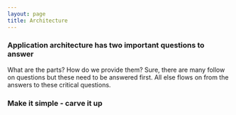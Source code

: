```yaml
---
layout: page
title: Architecture
---
```

### Application architecture has two important questions to answer
What are the parts? How do we provide them? Sure, there are many follow on questions but these need to be answered first.  All else flows on from the answers to these critical questions.

### Make it simple - carve it up

